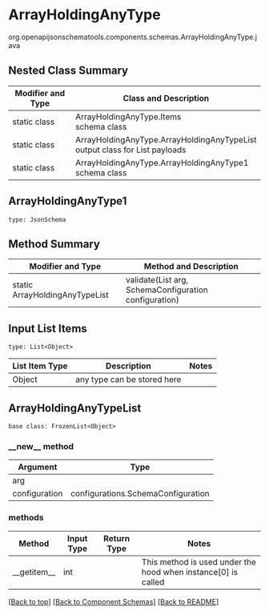 # ArrayHoldingAnyType
org.openapijsonschematools.components.schemas.ArrayHoldingAnyType.java

## Nested Class Summary
| Modifier and Type | Class and Description |
| ----------------- | ---------------------- |
| static class | ArrayHoldingAnyType.Items<br> schema class |
| static class | ArrayHoldingAnyType.ArrayHoldingAnyTypeList<br> output class for List payloads |
| static class | ArrayHoldingAnyType.ArrayHoldingAnyType1<br> schema class |

## ArrayHoldingAnyType1
```
type: JsonSchema
```

## Method Summary
| Modifier and Type | Method and Description |
| ----------------- | ---------------------- |
| static ArrayHoldingAnyTypeList | validate(List<Object> arg, SchemaConfiguration configuration) |

## Input List Items
```
type: List<Object>
```
List Item Type | Description | Notes
-------------------- | ------------- | -------------
Object | any type can be stored here |

## ArrayHoldingAnyTypeList
```
base class: FrozenList<Object>
```
### &lowbar;&lowbar;new&lowbar;&lowbar; method
Argument | Type
-------- | ------
arg      | 
configuration | configurations.SchemaConfiguration

### methods
Method | Input Type | Return Type | Notes
------ | ---------- | ----------- | ------
&lowbar;&lowbar;getitem&lowbar;&lowbar; | int |  | This method is used under the hood when instance[0] is called

[[Back to top]](#top) [[Back to Component Schemas]](../../../README.md#Component-Schemas) [[Back to README]](../../../README.md)
